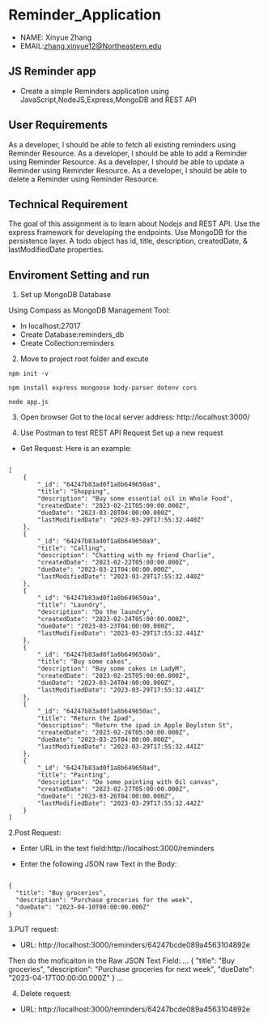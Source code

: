 # Reminder_Application

- NAME: Xinyue Zhang
- EMAIL:zhang.xinyue12@Northeastern.edu


## JS Reminder app

- Create a simple Reminders application using JavaScript,NodeJS,Express,MongoDB and REST API

## User Requirements

As a developer, I should be able to fetch all existing reminders using Reminder Resource.
As a developer, I should be able to add a Reminder using Reminder Resource.
As a developer, I should be able to update a Reminder using Reminder Resource.
As a developer, I should be able to delete a Reminder using Reminder Resource.

## Technical Requirement
The goal of this assignment is to learn about Nodejs and REST API.
Use the express framework for developing the endpoints.
Use MongoDB for the persistence layer.
A todo object has id, title, description, createdDate, & lastModifiedDate properties.

## Enviroment Setting and run

1. Set up MongoDB Database

Using Compass as MongoDB Management Tool:

* In localhost:27017
* Create Database:reminders_db
* Create Collection:reminders

2. Move to project root folder and excute

```
npm init -v

npm install express mongoose body-parser dotenv cors

node app.js
```

3. Open browser
Got to the local server address: http://localhost:3000/

4. Use Postman to test REST API Request
Set up a new request
* Get Request:
Here is an example:
```

[
    {
        "_id": "64247b83ad0f1a8b649650a8",
        "title": "Shopping",
        "description": "Buy some essential oil in Whole Food",
        "createdDate": "2023-02-21T05:00:00.000Z",
        "dueDate": "2023-03-20T04:00:00.000Z",
        "lastModifiedDate": "2023-03-29T17:55:32.440Z"
    },
    {
        "_id": "64247b83ad0f1a8b649650a9",
        "title": "Calling",
        "description": "Chatting with my friend Charlie",
        "createdDate": "2023-02-22T05:00:00.000Z",
        "dueDate": "2023-03-21T04:00:00.000Z",
        "lastModifiedDate": "2023-03-29T17:55:32.440Z"
    },
    {
        "_id": "64247b83ad0f1a8b649650aa",
        "title": "Laundry",
        "description": "Do the laundry",
        "createdDate": "2023-02-24T05:00:00.000Z",
        "dueDate": "2023-03-23T04:00:00.000Z",
        "lastModifiedDate": "2023-03-29T17:55:32.441Z"
    },
    {
        "_id": "64247b83ad0f1a8b649650ab",
        "title": "Buy some cakes",
        "description": "Buy some cakes in LadyM",
        "createdDate": "2023-02-25T05:00:00.000Z",
        "dueDate": "2023-03-24T04:00:00.000Z",
        "lastModifiedDate": "2023-03-29T17:55:32.441Z"
    },
    {
        "_id": "64247b83ad0f1a8b649650ac",
        "title": "Return the Ipad",
        "description": "Return the ipad in Apple Boylston St",
        "createdDate": "2023-02-26T05:00:00.000Z",
        "dueDate": "2023-03-25T04:00:00.000Z",
        "lastModifiedDate": "2023-03-29T17:55:32.441Z"
    },
    {
        "_id": "64247b83ad0f1a8b649650ad",
        "title": "Painting",
        "description": "Do some painting with Oil canvas",
        "createdDate": "2023-02-27T05:00:00.000Z",
        "dueDate": "2023-03-26T04:00:00.000Z",
        "lastModifiedDate": "2023-03-29T17:55:32.442Z"
    }
]

```
2.Post Request:

* Enter URL in the text field:http://localhost:3000/reminders

* Enter the following JSON raw Text in the Body:
```

{
  "title": "Buy groceries",
  "description": "Purchase groceries for the week",
  "dueDate": "2023-04-10T00:00:00.000Z"
}

```

3.PUT request:
* URL: http://localhost:3000/reminders/64247bcde089a4563104892e

Then do the moficaiton in the Raw JSON Text Field:
...
{
  "title": "Buy groceries",
  "description": "Purchase groceries for next week",
  "dueDate": "2023-04-17T00:00:00.000Z"
}
...

4. Delete request:
* URL: http://localhost:3000/reminders/64247bcde089a4563104892e
